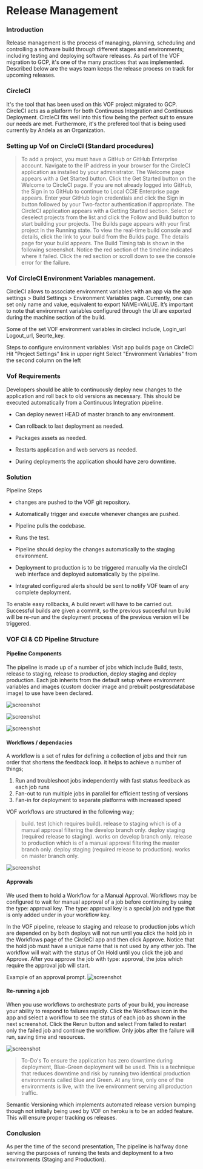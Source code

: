 # Release Management

### Introduction 
Release management is the process of managing, planning, scheduling and controlling a software build through different stages and environments; including testing and deploying software releases.  As part of the VOF migration to GCP, it's one of the many practices that was implemented. Described below are the ways team keeps the release process on track for upcoming releases.

### CircleCI
It's the tool that has been used on this VOF project migrated to GCP. CircleCI acts as a platform for both Continuous Integration and Continuous Deployment. CircleCI fits well into this flow being the perfect suit to ensure our needs are met. Furthermore, it's the prefered tool that is being used currently by Andela as an Organization. 

### Setting up Vof on CircleCI (Standard procedures)
> To add a project, you must have a GitHub or GitHub Enterprise account.
> Navigate to the IP address in your browser for the CircleCI application as installed by your administrator. The Welcome page appears with a Get Started button.
> Click the Get Started button on the Welcome to CircleCI page. If you are not already logged into GitHub, the Sign in to GitHub to continue to Local CCIE Enterprise page appears.
> Enter your GitHub login credentials and click the Sign in button followed by your Two-factor authentication if appropriate. The CircleCI application appears with a Getting Started section. 
> Select or deselect projects from the list and click the Follow and Build button to start building your projects. The Builds page appears with your first project in the Running state. 
> To view the real-time build console and details, click the link to your build from the Builds page. The details page for your build appears. The Build Timing tab is shown in the following screenshot. Notice the red section of the timeline indicates where it failed. 
> Click the red section or scroll down to see the console error for the failure. 

### Vof CircleCI Environment Variables management.
CircleCI allows to associate environment variables with an app via the app settings > Build Settings > Environment Variables page. Currently, one can set only name and value, equivalent to export NAME=VALUE. It’s important to note that environment variables configured through the UI are exported during the machine section of the build.

Some of the set VOF environment variables in circleci include, Login_url Logout_url, Secrte_key.

Steps to configure environment variables:
    Visit app builds page on CircleCI
    Hit "Project Settings" link in upper right
    Select "Environment Variables" from the second column on the left

### Vof Requirements
Developers should be able to continuously deploy new changes to the application and roll back to old versions as necessary. This should be executed automatically from a Continuous Integration pipeline. 
- Can deploy newest HEAD of master branch to any environment.

- Can rollback to last deployment as needed.

- Packages assets as needed.

- Restarts application and web servers as needed.

- During deployments the application should have zero downtime.

### Solution
Pipeline Steps
- changes are pushed to the VOF git repository.

- Automatically trigger and execute whenever changes are pushed.

- Pipeline pulls the codebase.

- Runs the test.

- Pipeline should deploy the changes automatically to the staging environment.

- Deployment to production is to be triggered manually via the circleCI web interface and deployed automatically by the pipeline.

- Integrated configured alerts should be sent to notify VOF team of any complete deployment.

To enable easy rollbacks, A build revert will have to be carried out. Successful builds are given a commit, so the previous succesful run build will be re-run and the deployment process of the previous version will be triggered.

### VOF CI & CD Pipeline Structure

#### Pipeline Components
The pipeline is made up of  a number of jobs which include Build, tests, release to staging, release to production, deploy staging and deploy production. Each job inherits from the default setup where environment variables and images (custom docker image and prebuilt postgresdatabase image) to use have been declared.

![screenshot](https://github.com/vof-deployment-scripts/blob/master/docs/screenshots/add_env.png)

![screenshot](https://github.com/vof-deployment-scripts/blob/master/docs/screenshots/env_variables.png)

![screenshot](https://github.com/vof-deployment-scripts/blob/master/docs/screenshots/pipeline.png)

#### Workflows / dependacies
A workflow is a set of rules for defining a collection of jobs and their run order that shortens the feedback loop. it helps to achieve a number of things;
1. Run and troubleshoot jobs independently with fast status feedback as each job runs
2. Fan-out to run multiple jobs in parallel for efficient testing of versions  
3. Fan-in for deployment to separate platforms with increased speed

VOF workflows are structured in the following way;
>build.
>test (chich requires build).
>release to staging which is of a manual approval filtering the develop branch only.
>deploy staging (required release to staging). works on develop branch only.
>release to production which is of a manual approval filtering the master branch only.
>deploy staging (required release to production). works on master branch only.

![screenshot](https://github.com/vof-deployment-scripts/blob/master/docs/screenshots/workflows.png)

#### Approvals
We used them to hold a Workflow for a Manual Approval. Workflows may be configured to wait for manual approval of a job before continuing by using the type: approval key. The type: approval key is a special job and type that is only added under in your workflow key.

In the VOF pipeline, release to staging and release to production jobs which are depended on by both deploys will not run until you click the hold job in the Workflows page of the CircleCI app and then click Approve. Notice that the hold job must have a unique name that is not used by any other job. The workflow will wait with the status of On Hold until you click the job and Approve. After you approve the job with type: approval, the jobs which require the approval job will start.

Example of an approval prompt.
![screenshot](https://github.com/vof-deployment-scripts/blob/master/docs/screenshots/approvals.png)

#### Re-running a job
When you use workflows to orchestrate parts of your build, you increase your ability to respond to failures rapidly. Click the Workflows icon in the app and select a workflow to see the status of each job as shown in the next screenshot. Click the Rerun button and select From failed to restart only the failed job and continue the workflow. Only jobs after the failure will run, saving time and resources.

![screenshot](https://github.com/vof-deployment-scripts/blob/master/docs/screenshots/rerun.png)

> To-Do's
To ensure the application has zero downtime during deployment, Blue-Green deployment will be used. This is a technique that reduces downtime and risk by running two identical production environments called Blue and Green. At any time, only one of the environments is live, with the live environment serving all production traffic.

Semantic Versioning which implements automated release version bumping though not initially being used by VOF on heroku is to be an added feature. This will ensure proper tracking os releases.  

### Conclusion
As per the time of the second presentation, The pipeline is halfway done serving the purposes of running the tests and deployment to a two environments (Staging and Production).
